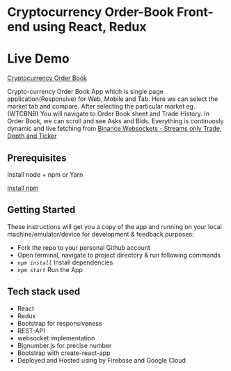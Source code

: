 # Cryptocurrency Order-Book Front-end using React, Redux 

# Live Demo 
 [Cryptocurrency Order Book](https://cryptocurrency-trade-order-app.firebaseapp.com/)

 Crypto-currency Order Book App which is single page application(Responsive) for Web, Mobile and Tab.
 Here we can select the market tab and compare. After selecting the particular market eg. (WTCBNB)
 You will navigate to Order Book sheet and Trade History.
 In Order Book, we can scroll and see Asks and Bids.
 Everything is continuosly dynamic and live fetching from [Binance Websockets - Streams only Trade, Depth and Ticker](https://docs.binance.org/api-reference/dex-api/ws-streams.html) 

## Prerequisites

Install node + npm or Yarn

[Install npm](https://www.npmjs.com/get-npm)

## Getting Started

These instructions will get you a copy of the app and running on your local machine/emulator/device for development & feedback purposes:

- Fork the repo to your personal Github account
- Open terminal, navigate to project directory & run following commands
- *`npm install`* Install dependencies
- *`npm start`* Run the App

## Tech stack used

 - React
 - Redux
 - Bootstrap for responsiveness
 - REST-API
 - websocket implementation 
 - Bignumber.js for precise number
 - Bootstrap with create-react-app
 - Deployed and Hosted using by Firebase and Google Cloud
